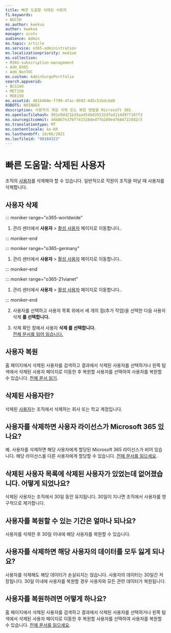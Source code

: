 ```yaml
---
title: 빠른 도움말 삭제된 사용자
f1.keywords:
- NOCSH
ms.author: kwekua
author: kwekua
manager: scotv
audience: Admin
ms.topic: article
ms.service: o365-administration
ms.localizationpriority: medium
ms.collection:
- M365-subscription-management
- Adm_O365
- Adm_NonTOC
ms.custom: AdminSurgePortfolio
search.appverid:
- BCS160
- MET150
- MOE150
ms.assetid: 481b460e-f799-4fac-9592-4d5c51bdcbd8
ROBOTS: NOINDEX
description: 사용자의 계정 삭제 또는 복원 방법을 Microsoft 365.
ms.openlocfilehash: 991e9dd21b35aad54bd35532dfad114d977107f3
ms.sourcegitcommit: d4b867e37bf741528ded7fb289e4f6847228d2c5
ms.translationtype: MT
ms.contentlocale: ko-KR
ms.lasthandoff: 10/06/2021
ms.locfileid: "60164323"
---
```

# <a name="quick-help-deleted-user"></a>빠른 도움말: 삭제된 사용자

조직의 [사용자](../add-users/add-users.md)를 삭제해야 할 수 있습니다. 일반적으로 직원이 조직을 떠날 때 사용자를 삭제합니다. 
  
## <a name="delete-a-user"></a>사용자 삭제
  
::: moniker range="o365-worldwide"

1. 관리 센터에서 **사용자** \> <a href="https://go.microsoft.com/fwlink/p/?linkid=834822" target="_blank">활성 사용자</a> 페이지로 이동합니다..

::: moniker-end

::: moniker range="o365-germany"

 1. 관리 센터에서 **사용자** \> <a href="https://go.microsoft.com/fwlink/p/?linkid=847686" target="_blank">활성 사용자</a> 페이지로 이동합니다..

::: moniker-end

::: moniker range="o365-21vianet"

 1. 관리 센터에서 **사용자** \> <a href="https://go.microsoft.com/fwlink/p/?linkid=850628" target="_blank">활성 사용자</a> 페이지로 이동합니다..

::: moniker-end

2. 사용자를 선택하고 사용자 목록 위에서 세 개의 점(추가 작업)을 선택한 다음 사용자 삭제 **를 선택합니다.**
  
3. 삭제 확인 창에서 사용자 **삭제 를 선택합니다.** <br/>[전체 문서를 읽어 읽습니다.](../add-users/delete-a-user.md)

  
## <a name="restore-a-user"></a>사용자 복원

홈 페이지에서 삭제된 사용자를  검색하고 결과에서 삭제된 사용자를 선택하거나 왼쪽 탐색에서  삭제된 사용자 페이지로 이동한 후 복원할 사용자를 선택하여 사용자를 복원할 수 있습니다.  [전체 문서 읽기](../add-users/delete-a-user.md).
  
## <a name="what-are-deleted-users"></a>삭제된 사용자란?

삭제된 [사용자](../add-users/add-users.md)는 조직에서 삭제하는 회사 또는 학교 계정입니다. 
  
## <a name="does-deleting-a-user-free-up-their-microsoft-365-license"></a>사용자를 삭제하면 사용자 라이선스가 Microsoft 365 있나요?

예. 사용자를 삭제하면 해당 사용자에게 할당된 Microsoft 365 라이선스가 비어 있습니다. 해당 라이선스를 다른 사용자에게 할당할 수 있습니다. [전체 문서를 읽으세요](../../commerce/licenses/buy-licenses.md).
  
## <a name="i-had-a-deleted-user-listed-in-deleted-users-and-then-it-disappeared-what-happened"></a>삭제된 사용자 목록에 삭제된 사용자가 있었는데 없어졌습니다. 어떻게 되었나요?

삭제된 사용자는 조직에서 30일 동안 유지됩니다. 30일이 지나면 조직에서 사용자를 영구적으로 제거합니다.
  
## <a name="how-long-do-i-have-if-i-want-to-restore-a-user"></a>사용자를 복원할 수 있는 기간은 얼마나 되나요?

사용자를 삭제한 후 30일 이내에 해당 사용자를 복원할 수 있습니다.
  
## <a name="do-i-lose-all-the-users-data-when-i-delete-them"></a>사용자를 삭제하면 해당 사용자의 데이터를 모두 잃게 되나요?

사용자를 삭제해도 해당 데이터가 손실되지는 않습니다. 사용자의 데이터는 30일간 저장됩니다. 30일 이내에 사용자를 복원할 경우 사용자와 모든 관련 데이터가 복원됩니다.
  
## <a name="how-do-i-restore-a-user"></a>사용자를 복원하려면 어떻게 하나요?

홈 페이지에서 삭제된 사용자를  검색하고 결과에서 삭제된 사용자를 선택하거나 왼쪽 탐색에서  삭제된 사용자 페이지로 이동한 후 복원할 사용자를 선택하여 사용자를 복원할 수 있습니다.  [전체 문서를 읽으세요](../add-users/delete-a-user.md).
